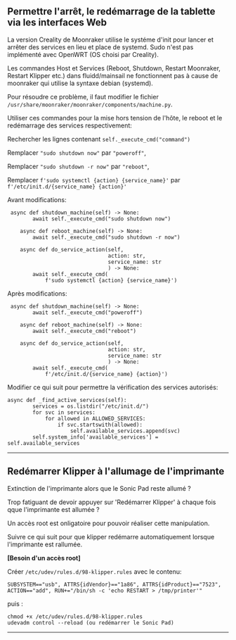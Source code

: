 ## Permettre l'arrêt, le redémarrage de la tablette via les interfaces Web

La version Creality de Moonraker utilise le systéme d'init pour lancer et arrêter des services en lieu et place de systemd.
 Sudo n'est pas implémenté avec OpenWRT (OS choisi par Creality).

Les commandes Host et Services (Reboot, Shutdown, Restart Moonraker, Restart Klipper etc.) dans fluidd/mainsail ne fonctionnent pas à cause de moonraker 
qui utilise la syntaxe debian (systemd).

Pour résoudre ce problème, il faut modifier le fichier `/usr/share/moonraker/moonraker/components/machine.py`. 

Utiliser ces commandes pour la mise hors tension de l'hôte, le reboot et le redémarrage des services respectivement:

   Rechercher les lignes contenant `self._execute_cmd("command")`
   
   Remplacer `"sudo shutdown now"` par `"poweroff"`, 
   
   Remplacer `"sudo shutdown -r now"` par `"reboot"`, 
   
   Remplacer `f'sudo systemctl {action} {service_name}'` par `f'/etc/init.d/{service_name} {action}'`


Avant modifications:
```
 async def shutdown_machine(self) -> None:
        await self._execute_cmd("sudo shutdown now")

    async def reboot_machine(self) -> None:
        await self._execute_cmd("sudo shutdown -r now")

    async def do_service_action(self,
                                action: str,
                                service_name: str
                                ) -> None:
        await self._execute_cmd(
            f'sudo systemctl {action} {service_name}')
```
Après modifications:
```
 async def shutdown_machine(self) -> None:
        await self._execute_cmd("poweroff")

    async def reboot_machine(self) -> None:
        await self._execute_cmd("reboot")

    async def do_service_action(self,
                                action: str,
                                service_name: str
                                ) -> None:
        await self._execute_cmd(
            f'/etc/init.d/{service_name} {action}')
```

Modifier ce qui suit pour permettre la vérification des services autorisés:

```
async def _find_active_services(self):
        services = os.listdir("/etc/init.d/")
        for svc in services:
            for allowed in ALLOWED_SERVICES:
                if svc.startswith(allowed):
                    self.available_services.append(svc)
        self.system_info['available_services'] = self.available_services

```

--------------------------------------

## Redémarrer Klipper à l'allumage de l'imprimante

Extinction de l'imprimante alors que le Sonic Pad reste allumé ?

Trop fatiguant de devoir appuyer sur 'Redémarrer Klipper' à chaque fois qque l'imprimante est allumée ?

Un accès root est onligatoire pour pouvoir réaliser cette manipulation.

Suivre ce qui suit pour que klipper redémarre automatiquement lorsque l'imprimante est rallumée.

**[Besoin d'un accès root]**

Créer `/etc/udev/rules.d/98-klipper.rules` avec le contenu:

```
SUBSYSTEM=="usb", ATTRS{idVendor}=="1a86", ATTRS{idProduct}=="7523", ACTION=="add", RUN+="/bin/sh -c 'echo RESTART > /tmp/printer'"
```

puis :

```
chmod +x /etc/udev/rules.d/98-klipper.rules
udevadm control --reload (ou redémarrer le Sonic Pad)
```

--------------------------------------

